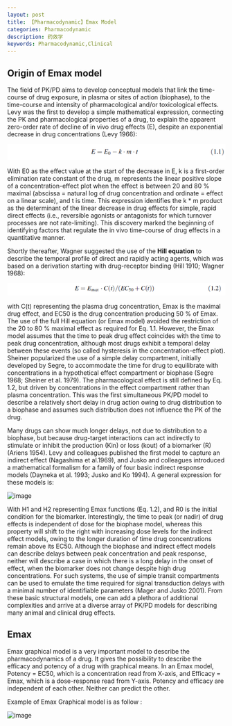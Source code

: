 ```yaml
---
layout: post
title: 【Pharmacodynamic】Emax Model
categories: Pharmacodynamic
description: 药效学
keywords: Pharmacodynamic,Clinical
---
```


## Origin of Emax model

The field of PK/PD aims to develop conceptual models that link the time-course of drug exposure, in plasma or sites of action (biophase), to the time-course and intensity of pharmacological and/or toxicological effects. Levy was the first to develop a simple mathematical expression, connecting the PK and
pharmacological properties of a drug, to explain the apparent zero-order rate of decline of in vivo drug effects (E), despite an exponential decrease in drug concentrations (Levy 1966):

![](https://github.com/WenruiTan/Wr.github.io/blob/master/images/posts/pharmacodynamic/1.1.png?raw=true)

With E0 as the effect value at the start of the decrease in E, k is a first-order elimination rate constant of the drug, m represents the linear positive slope of a concentration-effect plot when the effect is between 20 and 80 % maximal (abscissa = natural log of drug concentration and ordinate = effect on a linear scale), and t is time. This expression identifies the k \* m product as the determinant of the linear decrease in drug effects for simple, rapid direct effects (i.e., reversible agonists or antagonists for which turnover processes are not rate-limiting). This discovery marked the beginning of identifying factors that regulate the in vivo time-course of drug effects in a quantitative manner.

Shortly thereafter, Wagner suggested the use of the **Hill equation** to describe the temporal profile of direct and rapidly acting agents, which was based on a derivation starting with drug-receptor binding (Hill 1910; Wagner 1968):

![](https://github.com/WenruiTan/Wr.github.io/blob/master/images/posts/pharmacodynamic/1.2.png?raw=true)

with C(t) representing the plasma drug concentration, Emax is the maximal drug effect, and EC50 is the drug concentration producing 50 % of Emax. The use of the full Hill equation (or Emax model) avoided the restriction of the 20 to 80 % maximal effect as required for Eq. 1.1. However, the Emax model assumes that the time to peak drug effect coincides with the time to peak drug concentration, although most drugs exhibit a temporal delay between these events (so called hysteresis in the concentration-effect plot). Sheiner popularized the use of a simple delay compartment, initially developed by Segre, to accommodate the time for drug to equilibrate with concentrations in a hypothetical effect compartment or biophase (Segre 1968; Sheiner et al. 1979). The pharmacological effect is still defined by Eq. 1.2, but driven by concentrations in the effect compartment rather than plasma concentration. This was the first simultaneous PK/PD model to describe a relatively short delay in drug action owing to drug distribution to a biophase and assumes such distribution does not influence the PK of the drug.

Many drugs can show much longer delays, not due to distribution to a biophase,
but because drug-target interactions can act indirectly to stimulate or inhibit the
production (Kin) or loss (kout) of a biomarker (R) (Ariens 1954). Levy and colleagues
published the first model to capture an indirect effect (Nagashima et al.1969), and Jusko and colleagues introduced a mathematical formalism for a family of four basic indirect response models (Dayneka et al. 1993; Jusko and Ko 1994).
A general expression for these models is:

<img width="302" alt="image" src="https://user-images.githubusercontent.com/69442517/200744247-85d0880a-c790-489a-8db7-2d0f86e85df2.png">

With H1 and H2 representing Emax functions (Eq. 1.2), and R0 is the initial condition
for the biomarker. Interestingly, the time to peak (or nadir) of drug effects is
independent of dose for the biophase model, whereas this property will shift to the
right with increasing dose levels for the indirect effect models, owing to the longer
duration of time drug concentrations remain above its EC50. Although the biophase
and indirect effect models can describe delays between peak concentration and peak
response, neither will describe a case in which there is a long delay in the onset of
effect, when the biomarker does not change despite high drug concentrations. For
such systems, the use of simple transit compartments can be used to emulate the
time required for signal transduction delays with a minimal number of identifiable
parameters (Mager and Jusko 2001). From these basic structural models, one can
add a plethora of additional complexities and arrive at a diverse array of PK/PD
models for describing many animal and clinical drug effects.

## Emax

Emax graphical model is a very important model to describe the pharmacodynamics of a drug. It gives the possibility to describe the efficacy and potency of a drug with graphical means. In an Emax model, Potency = EC50, which is a concentration read from X-axis, and Efficacy = Emax, which is a dose-response read from Y-axis. Potency and efficacy are independent of each other. Neither can predict the other.

Example of Emax Graphical model is as follow :

<img width="430" alt="image" src="https://user-images.githubusercontent.com/69442517/191637489-5e614cad-204e-4469-a05a-a08b73ffba4c.png">

##
